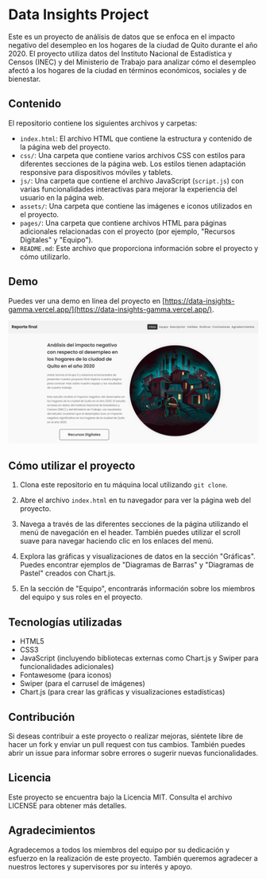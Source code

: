 # Data Insights Project

Este es un proyecto de análisis de datos que se enfoca en el impacto negativo del desempleo en los hogares de la ciudad de Quito durante el año 2020. El proyecto utiliza datos del Instituto Nacional de Estadística y Censos (INEC) y del Ministerio de Trabajo para analizar cómo el desempleo afectó a los hogares de la ciudad en términos económicos, sociales y de bienestar.

## Contenido

El repositorio contiene los siguientes archivos y carpetas:

- `index.html`: El archivo HTML que contiene la estructura y contenido de la página web del proyecto.
- `css/`: Una carpeta que contiene varios archivos CSS con estilos para diferentes secciones de la página web. Los estilos tienen adaptación responsive para dispositivos móviles y tablets.
- `js/`: Una carpeta que contiene el archivo JavaScript (`script.js`) con varias funcionalidades interactivas para mejorar la experiencia del usuario en la página web.
- `assets/`: Una carpeta que contiene las imágenes e iconos utilizados en el proyecto.
- `pages/`: Una carpeta que contiene archivos HTML para páginas adicionales relacionadas con el proyecto (por ejemplo, "Recursos Digitales" y "Equipo").
- `README.md`: Este archivo que proporciona información sobre el proyecto y cómo utilizarlo.

## Demo

Puedes ver una demo en línea del proyecto en [https://data-insights-gamma.vercel.app/](https://data-insights-gamma.vercel.app/).

![Captura de pantalla](./assets/images/preview.png)

## Cómo utilizar el proyecto

1. Clona este repositorio en tu máquina local utilizando `git clone`.

2. Abre el archivo `index.html` en tu navegador para ver la página web del proyecto.

3. Navega a través de las diferentes secciones de la página utilizando el menú de navegación en el header. También puedes utilizar el scroll suave para navegar haciendo clic en los enlaces del menú.

4. Explora las gráficas y visualizaciones de datos en la sección "Gráficas". Puedes encontrar ejemplos de "Diagramas de Barras" y "Diagramas de Pastel" creados con Chart.js.

5. En la sección de "Equipo", encontrarás información sobre los miembros del equipo y sus roles en el proyecto.

## Tecnologías utilizadas

- HTML5
- CSS3
- JavaScript (incluyendo bibliotecas externas como Chart.js y Swiper para funcionalidades adicionales)
- Fontawesome (para iconos)
- Swiper (para el carrusel de imágenes)
- Chart.js (para crear las gráficas y visualizaciones estadísticas)

## Contribución

Si deseas contribuir a este proyecto o realizar mejoras, siéntete libre de hacer un fork y enviar un pull request con tus cambios. También puedes abrir un issue para informar sobre errores o sugerir nuevas funcionalidades.

## Licencia

Este proyecto se encuentra bajo la Licencia MIT. Consulta el archivo LICENSE para obtener más detalles.

## Agradecimientos

Agradecemos a todos los miembros del equipo por su dedicación y esfuerzo en la realización de este proyecto. También queremos agradecer a nuestros lectores y supervisores por su interés y apoyo.

